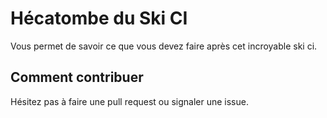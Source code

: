 # Hécatombe du Ski CI

Vous permet de savoir ce que vous devez faire après cet incroyable ski ci.

## Comment contribuer
Hésitez pas à faire une pull request ou signaler une issue.